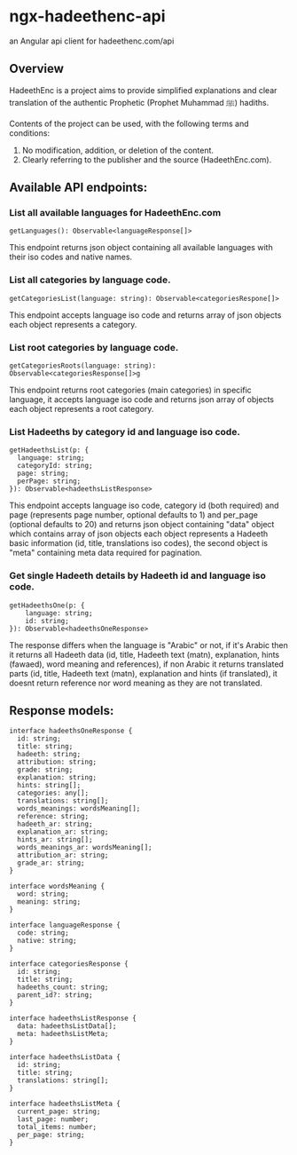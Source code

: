 # ngx-hadeethenc-api

an Angular api client for hadeethenc.com/api

## Overview

HadeethEnc is a project aims to provide simplified explanations and clear translation of the authentic Prophetic (Prophet Muhammad ﷺ) hadiths.

Contents of the project can be used, with the following terms and conditions:

1. No modification, addition, or deletion of the content.
2. Clearly referring to the publisher and the source (HadeethEnc.com).

## Available API endpoints:

### List all available languages for HadeethEnc.com

```
getLanguages(): Observable<languageResponse[]>
```

This endpoint returns json object containing all available languages with their iso codes and native names.

### List all categories by language code.

```
getCategoriesList(language: string): Observable<categoriesRespone[]>
```

This endpoint accepts language iso code and returns array of json objects each object represents a category.

### List root categories by language code.

```
getCategoriesRoots(language: string): Observable<categoriesResponse[]>g
```

This endpoint returns root categories (main categories) in specific language, it accepts language iso code and returns json array of objects each object represents a root category.

### List Hadeeths by category id and language iso code.

```
getHadeethsList(p: {
  language: string;
  categoryId: string;
  page: string;
  perPage: string;
}): Observable<hadeethsListResponse>
```

This endpoint accepts language iso code, category id (both required) and page (represents page number, optional defaults to 1) and per_page (optional defaults to 20) and returns json object containing "data" object which contains array of json objects each object represents a Hadeeth basic information (id, title, translations iso codes), the second object is "meta" containing meta data required for pagination.

### Get single Hadeeth details by Hadeeth id and language iso code.

```
getHadeethsOne(p: {
    language: string;
    id: string;
}): Observable<hadeethsOneResponse>
```

The response differs when the language is "Arabic" or not, if it's Arabic then it returns all Hadeeth data (id, title, Hadeeth text (matn), explanation, hints (fawaed), word meaning and references), if non Arabic it returns translated parts (id, title, Hadeeth text (matn), explanation and hints (if translated), it doesnt return reference nor word meaning as they are not translated.

## Response models:

```
interface hadeethsOneResponse {
  id: string;
  title: string;
  hadeeth: string;
  attribution: string;
  grade: string;
  explanation: string;
  hints: string[];
  categories: any[];
  translations: string[];
  words_meanings: wordsMeaning[];
  reference: string;
  hadeeth_ar: string;
  explanation_ar: string;
  hints_ar: string[];
  words_meanings_ar: wordsMeaning[];
  attribution_ar: string;
  grade_ar: string;
}

interface wordsMeaning {
  word: string;
  meaning: string;
}
```

```
interface languageResponse {
  code: string;
  native: string;
}
```

```
interface categoriesResponse {
  id: string;
  title: string;
  hadeeths_count: string;
  parent_id?: string;
}
```

```
interface hadeethsListResponse {
  data: hadeethsListData[];
  meta: hadeethsListMeta;
}

interface hadeethsListData {
  id: string;
  title: string;
  translations: string[];
}

interface hadeethsListMeta {
  current_page: string;
  last_page: number;
  total_items: number;
  per_page: string;
}
```
